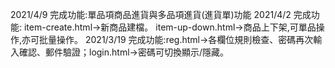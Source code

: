 2021/4/9
完成功能:單品項商品進貨與多品項進貨(進貨單)功能
2021/4/2
完成功能:
item-create.html->新商品建檔。
item-up-down.html->商品上下架,可單品操作,亦可批量操作。
2021/3/19
完成功能:reg.html->各欄位規則檢查、密碼再次輸入確認、郵件驗證；login.html->密碼可切換顯示/隱藏。
